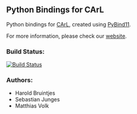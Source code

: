 Python Bindings for CArL
------------------------

Python bindings for [CArL](https://github.com/smtrat/carl), created using [PyBind11](http://pybind11.readthedocs.io/en/stable/intro.html).

For more information, please check our [website](https://moves-rwth.github.io/pycarl/).

### Build Status:

[![Build Status](https://travis-ci.org/moves-rwth/pycarl.svg?branch=master)](https://travis-ci.org/moves-rwth/pycarl)

### Authors:

- Harold Bruintjes
- Sebastian Junges
- Matthias Volk
